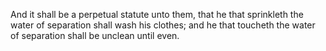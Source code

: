 And it shall be a perpetual statute unto them, that he that sprinkleth the water of separation shall wash his clothes; and he that toucheth the water of separation shall be unclean until even.

